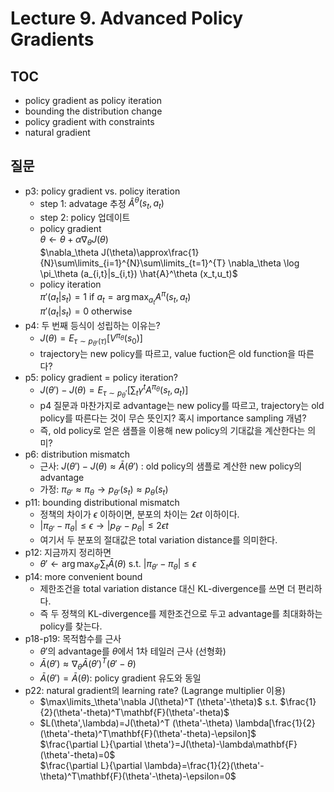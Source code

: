 # Lecture 9. Advanced Policy Gradients

## TOC
- policy gradient as policy iteration
- bounding the distribution change
- policy gradient with constraints
- natural gradient

## 질문
- p3: policy gradient vs. policy iteration
  - step 1: advatage 추정 $\hat{A}^\theta (s_t,a_t)$
  - step 2: policy 업데이트
  - policy gradient  
    $\theta \leftarrow \theta + \alpha\nabla_\theta J(\theta)$  
    $\nabla_\theta J(\theta)\approx\frac{1}{N}\sum\limits_{i=1}^{N}\sum\limits_{t=1}^{T}
    \nabla_\theta \log \pi_\theta (a_{i,t}|s_{i,t}) \hat{A}^\theta (x_t,u_t)$
  - policy iteration  
    $\pi'(a_t|s_t)=1$ if $a_t=\arg\max_{a_t}A^\pi(s_t,a_t)$  
    $\pi'(a_t|s_t)=0$ otherwise
- p4: 두 번째 등식이 성립하는 이유는?
  - $J(\theta) = E_{\tau\sim p_{\theta'}(\tau)}[V^{\pi_\theta}(s_0)]$  
  - trajectory는 new policy를 따르고, value fuction은 old function을 따른다?
- p5: policy gradient = policy iteration?  
  - $J(\theta')-J(\theta)=E_{\tau\sim p_\theta'} \left[ \sum_t \gamma^t A^{\pi_\theta} (s_t,a_t)\right]$
  - p4 질문과 마찬가지로 advantage는 new policy를 따르고, trajectory는 old policy를 따른다는 것이 무슨 뜻인지?
    혹시 importance sampling 개념?
  - 즉, old policy로 얻은 샘플을 이용해 new policy의 기대값을 계산한다는 의미? 
- p6: distribution mismatch
  - 근사: $J(\theta')-J(\theta)\approx\bar{A}(\theta')$ : old policy의 샘플로 계산한 new policy의 advantage
  - 가정: $\pi_{\theta'}\approx\pi_{\theta} \rightarrow p_{\theta'}(s_t)\approx p_{\theta}(s_t)$
- p11: bounding distributional mismatch
  - 정책의 차이가 $\epsilon$ 이하이면, 분포의 차이는 $2\epsilon t$ 이하이다.   
  - $|\pi_{\theta'}-\pi_{\theta}|\le\epsilon \rightarrow |p_{\theta'}-p_{\theta}|\le 2\epsilon t$
  - 여기서 두 분포의 절대값은 total variation distance를 의미한다.
- p12: 지금까지 정리하면
  - $\theta'\leftarrow \arg\max_{\theta'}\sum_t \bar{A}(\theta)$
    s.t. $|\pi_{\theta'}-\pi_\theta| \le \epsilon$
- p14: more convenient bound
  - 제한조건을 total variation distance 대신 KL-divergence를 쓰면 더 편리하다.
  - 즉 두 정책의 KL-divergence를 제한조건으로 두고 advantage를 최대화하는 policy를 찾는다.
- p18-p19: 목적함수를 근사
  - $\theta'$의 advantage를 $\theta$에서 1차 테일러 근사 (선형화)
  - $\bar{A}(\theta')\approx \nabla_\theta \bar{A}(\theta')^T (\theta'-\theta)$
  - $\bar{A}(\theta')=\bar{A}(\theta)$: policy gradient 유도와 동일
- p22: natural gradient의 learning rate? (Lagrange multiplier 이용)
  - $\max\limits_\theta'\nabla J(\theta)^T (\theta'-\theta)$
    s.t. $\frac{1}{2}(\theta'-theta)^T\mathbf{F}(\theta'-theta)$
  - $L(\theta',\lambda)=J(\theta)^T (\theta'-\theta)
    \lambda[\frac{1}{2}(\theta'-theta)^T\mathbf{F}(\theta'-theta)-\epsilon]$  
    $\frac{\partial L}{\partial \theta'}=J(\theta)-\lambda\mathbf{F}(\theta'-theta)=0$  
    $\frac{\partial L}{\partial \lambda}=\frac{1}{2}(\theta'-\theta)^T\mathbf{F}(\theta'-\theta)-\epsilon=0$
    
    
    
    
